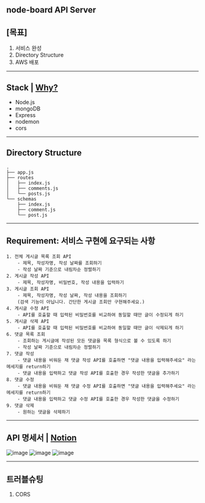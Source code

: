 ## node-board API Server

## [목표]
1) 서비스 완성
2) Directory Structure
3) AWS 배포

---
## Stack | [Why?](https://velog.io/@sksgur3217?tag=%ED%9A%8C%EA%B3%A0%EB%A1%9D)
- Node.js
- mongoDB
- Express
- nodemon
- cors

---
## Directory Structure
```
.
├── app.js
├── routes
│   ├── index.js
│   ├── comments.js
│   └── posts.js
└── schemas
    ├── index.js
    ├── comment.js
    └── post.js
```
---
## Requirement: 서비스 구현에 요구되는 사항
```
1. 전체 게시글 목록 조회 API
    - 제목, 작성자명, 작성 날짜를 조회하기
    - 작성 날짜 기준으로 내림차순 정렬하기
2. 게시글 작성 API
    - 제목, 작성자명, 비밀번호, 작성 내용을 입력하기
3. 게시글 조회 API
    - 제목, 작성자명, 작성 날짜, 작성 내용을 조회하기 
    (검색 기능이 아닙니다. 간단한 게시글 조회만 구현해주세요.)
4. 게시글 수정 API
    - API를 호출할 때 입력된 비밀번호를 비교하여 동일할 때만 글이 수정되게 하기
5. 게시글 삭제 API
    - API를 호출할 때 입력된 비밀번호를 비교하여 동일할 때만 글이 삭제되게 하기
6. 댓글 목록 조회
    - 조회하는 게시글에 작성된 모든 댓글을 목록 형식으로 볼 수 있도록 하기
    - 작성 날짜 기준으로 내림차순 정렬하기
7. 댓글 작성
    - 댓글 내용을 비워둔 채 댓글 작성 API를 호출하면 "댓글 내용을 입력해주세요" 라는 메세지를 return하기
    - 댓글 내용을 입력하고 댓글 작성 API를 호출한 경우 작성한 댓글을 추가하기
8. 댓글 수정
    - 댓글 내용을 비워둔 채 댓글 수정 API를 호출하면 "댓글 내용을 입력해주세요" 라는 메세지를 return하기
    - 댓글 내용을 입력하고 댓글 수정 API를 호출한 경우 작성한 댓글을 수정하기
9. 댓글 삭제
    - 원하는 댓글을 삭제하기
```

---
## API 명세서 | [Notion](https://planet-aletopelta-fbc.notion.site/4331253a099e4e7f98e80478fadaa826?v=17a4a5a0e3794f29a6d25a04d21ec525)
![image](https://user-images.githubusercontent.com/61128538/204847206-d4d1d6dd-0108-40bc-82cf-4f7e824b3772.png)
![image](https://user-images.githubusercontent.com/61128538/204847440-732a7882-3592-4bfc-82b9-bf9e422f8a81.png)
![image](https://user-images.githubusercontent.com/61128538/204847313-c958568a-0e72-4c6f-9e43-a5d2a1049142.png)

---
## 트러블슈팅
1. CORS
